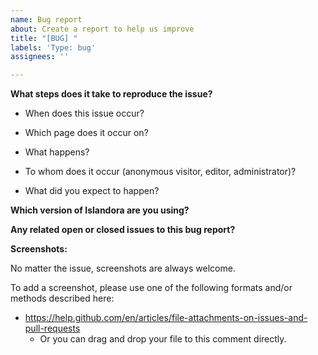 ```yaml
---
name: Bug report
about: Create a report to help us improve
title: "[BUG] "
labels: 'Type: bug'
assignees: ''

---
```


<!--

Thank you for reporting your bug to islandora! 
https://islandora.github.io/documentation/contributing/CONTRIBUTING/#report-a-bug

-->

**What steps does it take to reproduce the issue?**

* When does this issue occur?


* Which page does it occur on?


* What happens?


* To whom does it occur (anonymous visitor, editor, administrator)?


* What did you expect to happen?



**Which version of Islandora are you using?**



**Any related open or closed issues to this bug report?**



**Screenshots:**

No matter the issue, screenshots are always welcome.

To add a screenshot, please use one of the following formats and/or methods described here:

* https://help.github.com/en/articles/file-attachments-on-issues-and-pull-requests
    * Or you can drag and drop your file to this comment directly.
